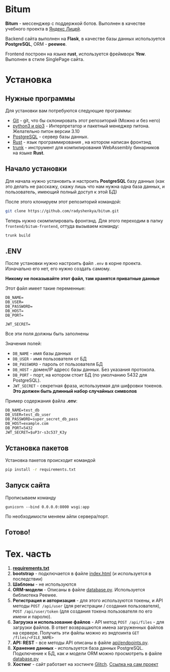 # Bitum
**Bitum** - мессенджер с поддержкой ботов. Выполнен в качестве учебного проекта в [Яндекс Лицей](https://lyceum.yandex.ru/).

Backend сайта выполнен на **Flask**, в качестве базы данных используется **PostgreSQL**, ORM - **peewee**.

Frontend построен на языке **rust**, используется фреймворк **Yew**.
Выполнен в стиле SinglePage сайта.

# Установка
## Нужные программы
Для установки вам потребуются следующие программы:
* [Git](https://git-scm.com) - git, что бы склонировать этот репозиторий (Можно и без него)
* [python3 и pip3](https://python.org) - Интерпретатор и пакетный менеджер питона. Желательно питон версии 3.10
* [PostgreSQL](https://www.postgresql.org/) - сервер базы данных.
* [Rust](https://rust-lang.org) - язык программирования , на котором написан фронтэнд
* [trunk](https://trunkrs.dev/#install) - инструмент для компилирования WebAssembly бинарников на языке **Rust**.

## Начало установки
Для начала нужно установить и настроить **PostgreSQL** базу данных (как это делать не расскажу, скажу лишь что нам нужна одна база данных, и пользователь, имеющий полный доступ к этой БД)

После этого клонируем этот репозиторий командой:
```bash
git clone https://github.com/radyshenkya/bitum.git
```

Теперь нужно скомпилировать фронтэнд.
Для этого переходим в папку `frontend/bitum-frontend`, оттуда вызываем команду:
```bash
trunk build
```

## .ENV
После установки нужно настроить файл `.env` в корне проекта. Изначально его нет, его нужно создать самому.

**Никому не показывайте этот файл, там хранятся приватные данные**

Этот файл имеет такие переменные:
```env
DB_NAME=
DB_USER=
DB_PASSWORD=
DB_HOST=
DB_PORT=

JWT_SECRET=
```

Все эти поля должны быть заполнены

Значения полей:
* `DB_NAME` - имя базы данных
* `DB_USER` - имя пользователя от БД
* `DB_PASSWORD` - пароль от пользователя БД
* `DB_HOST` - домен/IP адресс базы данных. Без указания протокола.
* `DB_PORT` - порт, на котором стоит БД (по умолчанию 5432 для PostgreSQL).
* `JWT_SECRET` - секретная фраза, используемая для шифровки токенов. **Это должен быть длинный набор случайных символов**

Пример содержания файла **.env**:
```env
DB_NAME=test_db
DB_USER=test_db_user
DB_PASSWORD=super_secret_db_pass
DB_HOST=example.com
DB_PORT=5432
JWT_SECRET=$uP3r-s3c537_K3y
```

## Установка пакетов
Установка пакетов происходит командой
```bash
pip install -r requirements.txt
```

## Запуск сайта

Прописываем команду
```
gunicorn --bind 0.0.0.0:8000 wsgi:app
```

По необходимости меняем айпи сервера/порт.

Готово!
---
# Тех. часть
1. **[requirements.txt](https://github.com/radyshenkya/bitum/blob/main/requirements.txt)**
2. **bootstrap** - подключается в файле [index.html](https://github.com/radyshenkya/bitum/blob/main/frontend/bitum-frontend/index.html) (и используется в последствии)
3. **Шаблоны** - не используются
4. **ORM-модели** - Описаны в файле [database.py](https://github.com/radyshenkya/bitum/blob/main/models/postgres/database.py). Используется библиотека Peewee.
5. **Регистрация и авторизация** - для этого используются токены, и API методы `POST /api/user` (для регистрации / создания пользователя), `POST /api/user/token` (для создания токена пользователя по его имени и паролю).
6. **Загрузка и использование файлов** - API метод `POST /api/files` - для загрузки файлов. В ответ возвращаются имена загруженных файлов на сервере. Получить эти файлы можно из эндпоинта `GET /files/<FILE_NAME>`
7. **API: REST** - все методы API описаны в файле [api/endpoints.py](https://github.com/radyshenkya/bitum/blob/main/api/endpoints.py).
8. **Хранение данных** - используется база данных PostgreSQL. Подключение к БД, как и модели ORM можно просмотреть в файле [database.py](https://github.com/radyshenkya/bitum/blob/main/models/postgres/database.py)
9. **Хостинг** - сайт работает на хостинге [Glitch](https://glitch.com). [Ссылка на сам проект](https://bitumsite.glitch.me)
